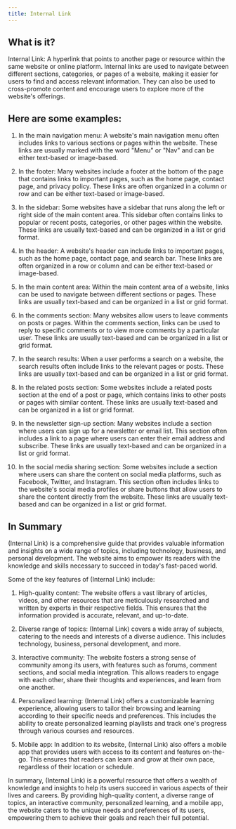 ```yaml
---
title: Internal Link
---
```




## What is it?

Internal Link: A hyperlink that points to another page or resource within the same website or online platform. Internal links are used to navigate between different sections, categories, or pages of a website, making it easier for users to find and access relevant information. They can also be used to cross-promote content and encourage users to explore more of the website's offerings.

## Here are some examples:

1. In the main navigation menu: A website's main navigation menu often includes links to various sections or pages within the website. These links are usually marked with the word "Menu" or "Nav" and can be either text-based or image-based.

2. In the footer: Many websites include a footer at the bottom of the page that contains links to important pages, such as the home page, contact page, and privacy policy. These links are often organized in a column or row and can be either text-based or image-based.

3. In the sidebar: Some websites have a sidebar that runs along the left or right side of the main content area. This sidebar often contains links to popular or recent posts, categories, or other pages within the website. These links are usually text-based and can be organized in a list or grid format.

4. In the header: A website's header can include links to important pages, such as the home page, contact page, and search bar. These links are often organized in a row or column and can be either text-based or image-based.

5. In the main content area: Within the main content area of a website, links can be used to navigate between different sections or pages. These links are usually text-based and can be organized in a list or grid format.

6. In the comments section: Many websites allow users to leave comments on posts or pages. Within the comments section, links can be used to reply to specific comments or to view more comments by a particular user. These links are usually text-based and can be organized in a list or grid format.

7. In the search results: When a user performs a search on a website, the search results often include links to the relevant pages or posts. These links are usually text-based and can be organized in a list or grid format.

8. In the related posts section: Some websites include a related posts section at the end of a post or page, which contains links to other posts or pages with similar content. These links are usually text-based and can be organized in a list or grid format.

9. In the newsletter sign-up section: Many websites include a section where users can sign up for a newsletter or email list. This section often includes a link to a page where users can enter their email address and subscribe. These links are usually text-based and can be organized in a list or grid format.

10. In the social media sharing section: Some websites include a section where users can share the content on social media platforms, such as Facebook, Twitter, and Instagram. This section often includes links to the website's social media profiles or share buttons that allow users to share the content directly from the website. These links are usually text-based and can be organized in a list or grid format.

## In Summary

(Internal Link) is a comprehensive guide that provides valuable information and insights on a wide range of topics, including technology, business, and personal development. The website aims to empower its readers with the knowledge and skills necessary to succeed in today's fast-paced world.

Some of the key features of (Internal Link) include:

1. High-quality content: The website offers a vast library of articles, videos, and other resources that are meticulously researched and written by experts in their respective fields. This ensures that the information provided is accurate, relevant, and up-to-date.

2. Diverse range of topics: (Internal Link) covers a wide array of subjects, catering to the needs and interests of a diverse audience. This includes technology, business, personal development, and more.

3. Interactive community: The website fosters a strong sense of community among its users, with features such as forums, comment sections, and social media integration. This allows readers to engage with each other, share their thoughts and experiences, and learn from one another.

4. Personalized learning: (Internal Link) offers a customizable learning experience, allowing users to tailor their browsing and learning according to their specific needs and preferences. This includes the ability to create personalized learning playlists and track one's progress through various courses and resources.

5. Mobile app: In addition to its website, (Internal Link) also offers a mobile app that provides users with access to its content and features on-the-go. This ensures that readers can learn and grow at their own pace, regardless of their location or schedule.

In summary, (Internal Link) is a powerful resource that offers a wealth of knowledge and insights to help its users succeed in various aspects of their lives and careers. By providing high-quality content, a diverse range of topics, an interactive community, personalized learning, and a mobile app, the website caters to the unique needs and preferences of its users, empowering them to achieve their goals and reach their full potential.